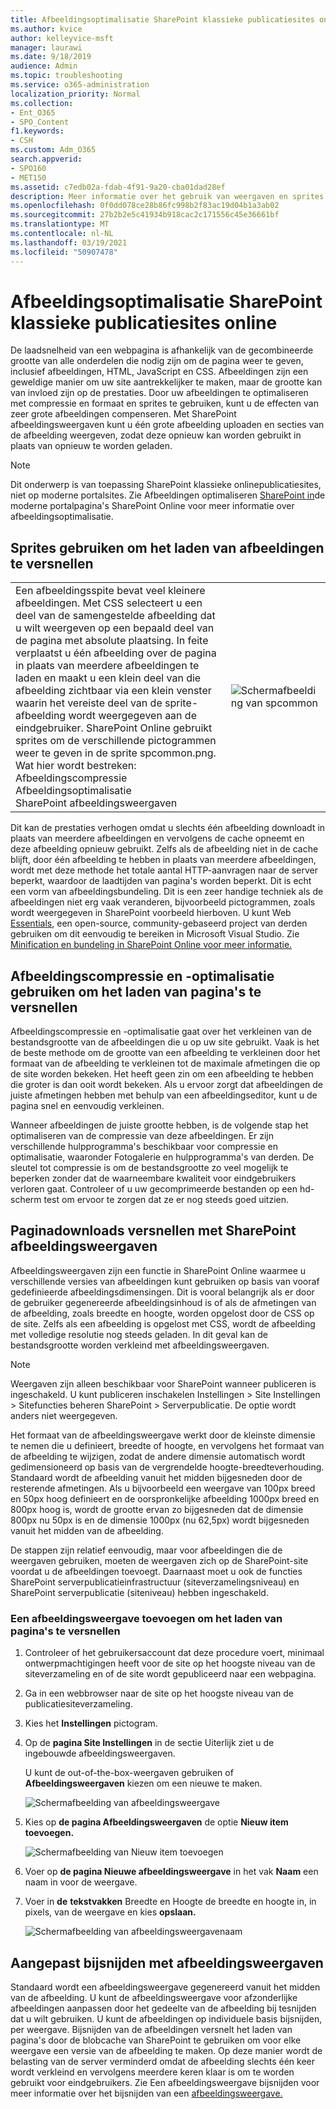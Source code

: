 ```yaml
---
title: Afbeeldingsoptimalisatie SharePoint klassieke publicatiesites online
ms.author: kvice
author: kelleyvice-msft
manager: laurawi
ms.date: 9/18/2019
audience: Admin
ms.topic: troubleshooting
ms.service: o365-administration
localization_priority: Normal
ms.collection:
- Ent_O365
- SPO_Content
f1.keywords:
- CSH
ms.custom: Adm_O365
search.appverid:
- SPO160
- MET150
ms.assetid: c7edb02a-fdab-4f91-9a20-cba01dad28ef
description: Meer informatie over het gebruik van weergaven en sprites om de prestaties van afbeeldingen op uw SharePoint klassieke publicatiesites van Online te verbeteren.
ms.openlocfilehash: 0f0dd078ce28b86fc998b2f83ac19d04b1a3ab02
ms.sourcegitcommit: 27b2b2e5c41934b918cac2c171556c45e36661bf
ms.translationtype: MT
ms.contentlocale: nl-NL
ms.lasthandoff: 03/19/2021
ms.locfileid: "50907478"
---
```

# <a name="image-optimization-for-sharepoint-online-classic-publishing-sites"></a>Afbeeldingsoptimalisatie SharePoint klassieke publicatiesites online

De laadsnelheid van een webpagina is afhankelijk van de gecombineerde grootte van alle onderdelen die nodig zijn om de pagina weer te geven, inclusief afbeeldingen, HTML, JavaScript en CSS. Afbeeldingen zijn een geweldige manier om uw site aantrekkelijker te maken, maar de grootte kan van invloed zijn op de prestaties. Door uw afbeeldingen te optimaliseren met compressie en formaat en sprites te gebruiken, kunt u de effecten van zeer grote afbeeldingen compenseren. Met SharePoint afbeeldingsweergaven kunt u één grote afbeelding uploaden en secties van de afbeelding weergeven, zodat deze opnieuw kan worden gebruikt in plaats van opnieuw te worden geladen.

>[!NOTE]
>Dit onderwerp is van toepassing SharePoint klassieke onlinepublicatiesites, niet op moderne portalsites. Zie Afbeeldingen optimaliseren [SharePoint in](modern-image-optimization.md)de moderne portalpagina's SharePoint Online voor meer informatie over afbeeldingsoptimalisatie.
  
## <a name="using-sprites-to-speed-up-image-loading"></a>Sprites gebruiken om het laden van afbeeldingen te versnellen

|||
|:-----|:-----|
| Een afbeeldingsspite bevat veel kleinere afbeeldingen. Met CSS selecteert u een deel van de samengestelde afbeelding dat u wilt weergeven op een bepaald deel van de pagina met absolute plaatsing. In feite verplaatst u één afbeelding over de pagina in plaats van meerdere afbeeldingen te laden en maakt u een klein deel van die afbeelding zichtbaar via een klein venster waarin het vereiste deel van de sprite-afbeelding wordt weergegeven aan de eindgebruiker. SharePoint Online gebruikt sprites om de verschillende pictogrammen weer te geven in de sprite spcommon.png.  <br/>  Wat hier wordt bestreken:  <br/>  Afbeeldingscompressie  <br/>  Afbeeldingsoptimalisatie  <br/>  SharePoint afbeeldingsweergaven  <br/> |![Schermafbeelding van spcommon](../media/cc5cdee1-8e54-4537-9a8a-8854f4ee849f.png)|
   
Dit kan de prestaties verhogen omdat u slechts één afbeelding downloadt in plaats van meerdere afbeeldingen en vervolgens de cache opneemt en deze afbeelding opnieuw gebruikt. Zelfs als de afbeelding niet in de cache blijft, door één afbeelding te hebben in plaats van meerdere afbeeldingen, wordt met deze methode het totale aantal HTTP-aanvragen naar de server beperkt, waardoor de laadtijden van pagina's worden beperkt. Dit is echt een vorm van afbeeldingsbundeling. Dit is een zeer handige techniek als de afbeeldingen niet erg vaak veranderen, bijvoorbeeld pictogrammen, zoals wordt weergegeven in SharePoint voorbeeld hierboven. U kunt Web [Essentials](https://vswebessentials.com/), een open-source, community-gebaseerd project van derden gebruiken om dit eenvoudig te bereiken in Microsoft Visual Studio. Zie [Minification en bundeling in SharePoint Online voor meer informatie.](./minification-and-bundling-in-sharepoint-online.md)
  
## <a name="using-image-compression-and-optimization-to-speed-up-page-loading"></a>Afbeeldingscompressie en -optimalisatie gebruiken om het laden van pagina's te versnellen

Afbeeldingscompressie en -optimalisatie gaat over het verkleinen van de bestandsgrootte van de afbeeldingen die u op uw site gebruikt. Vaak is het de beste methode om de grootte van een afbeelding te verkleinen door het formaat van de afbeelding te verkleinen tot de maximale afmetingen die op de site worden bekeken. Het heeft geen zin om een afbeelding te hebben die groter is dan ooit wordt bekeken. Als u ervoor zorgt dat afbeeldingen de juiste afmetingen hebben met behulp van een afbeeldingseditor, kunt u de pagina snel en eenvoudig verkleinen.
  
Wanneer afbeeldingen de juiste grootte hebben, is de volgende stap het optimaliseren van de compressie van deze afbeeldingen. Er zijn verschillende hulpprogramma's beschikbaar voor compressie en optimalisatie, waaronder Fotogalerie en hulpprogramma's van derden. De sleutel tot compressie is om de bestandsgrootte zo veel mogelijk te beperken zonder dat de waarneembare kwaliteit voor eindgebruikers verloren gaat. Controleer of u uw gecomprimeerde bestanden op een hd-scherm test om ervoor te zorgen dat ze er nog steeds goed uitzien.
  
## <a name="speed-up-page-downloads-by-using-sharepoint-image-renditions"></a>Paginadownloads versnellen met SharePoint afbeeldingsweergaven

Afbeeldingsweergaven zijn een functie in SharePoint Online waarmee u verschillende versies van afbeeldingen kunt gebruiken op basis van vooraf gedefinieerde afbeeldingsdimensingen. Dit is vooral belangrijk als er door de gebruiker gegenereerde afbeeldingsinhoud is of als de afmetingen van de afbeelding, zoals breedte en hoogte, worden opgelost door de CSS op de site. Zelfs als een afbeelding is opgelost met CSS, wordt de afbeelding met volledige resolutie nog steeds geladen. In dit geval kan de bestandsgrootte worden verkleind met afbeeldingsweergaven.
  
> [!NOTE]
> Weergaven zijn alleen beschikbaar voor SharePoint wanneer publiceren is ingeschakeld. U kunt publiceren inschakelen Instellingen \> Site Instellingen \> Sitefuncties beheren SharePoint \> Serverpublicatie. De optie wordt anders niet weergegeven.
  
Het formaat van de afbeeldingsweergave werkt door de kleinste dimensie te nemen die u definieert, breedte of hoogte, en vervolgens het formaat van de afbeelding te wijzigen, zodat de andere dimensie automatisch wordt gedimensioneerd op basis van de vergrendelde hoogte-breedteverhouding. Standaard wordt de afbeelding vanuit het midden bijgesneden door de resterende afmetingen. Als u bijvoorbeeld een weergave van 100px breed en 50px hoog definieert en de oorspronkelijke afbeelding 1000px breed en 800px hoog is, wordt de grootte ervan zo bijgesneden dat de dimensie 800px nu 50px is en de dimensie 1000px (nu 62,5px) wordt bijgesneden vanuit het midden van de afbeelding.
  
De stappen zijn relatief eenvoudig, maar voor afbeeldingen die de weergaven gebruiken, moeten de weergaven zich op de SharePoint-site voordat u de afbeeldingen toevoegt. Daarnaast moet u ook de functies SharePoint serverpublicatieinfrastructuur (siteverzamelingsniveau) en SharePoint serverpublicatie (siteniveau) hebben ingeschakeld.
  
### <a name="add-an-image-rendition-to-speed-up-page-loading"></a>Een afbeeldingsweergave toevoegen om het laden van pagina's te versnellen
  
1. Controleer of het gebruikersaccount dat deze procedure voert, minimaal ontwerpmachtigingen heeft voor de site op het hoogste niveau van de siteverzameling en of de site wordt gepubliceerd naar een webpagina.

2. Ga in een webbrowser naar de site op het hoogste niveau van de publicatiesiteverzameling.

3. Kies het **Instellingen** pictogram.

4. Op de **pagina Site Instellingen** in  de sectie Uiterlijk ziet u de ingebouwde afbeeldingsweergaven.

    U kunt de out-of-the-box-weergaven gebruiken of **Afbeeldingsweergaven** kiezen om een nieuwe te maken.

    ![Schermafbeelding van afbeeldingsweergave](../media/eaae0d53-657d-47ef-b687-65c5167eae4d.PNG)
  
5. Kies op **de pagina Afbeeldingsweergaven** de optie **Nieuw item toevoegen.**

    ![Schermafbeelding van Nieuw item toevoegen](../media/8cede22e-52bf-4d9d-99cb-162f2f6ce92b.PNG)
  
6. Voer op **de pagina Nieuwe afbeeldingsweergave** in het vak **Naam** een naam in voor de weergave.

7. Voer in **de** **tekstvakken** Breedte en Hoogte de breedte en hoogte in, in pixels, van de weergave en kies **opslaan.**

    ![Schermafbeelding van afbeeldingsweergavenaam](../media/5a6119ed-c163-40df-a4db-ec629d15607d.PNG)
  
## <a name="custom-cropping-with-image-renditions"></a>Aangepast bijsnijden met afbeeldingsweergaven

Standaard wordt een afbeeldingsweergave gegenereerd vanuit het midden van de afbeelding. U kunt de afbeeldingsweergave voor afzonderlijke afbeeldingen aanpassen door het gedeelte van de afbeelding bij tesnijden dat u wilt gebruiken. U kunt de afbeeldingen op individuele basis bijsnijden, per weergave. Bijsnijden van de afbeeldingen versnelt het laden van pagina's door de blobcache van SharePoint te gebruiken om voor elke weergave een versie van de afbeelding te maken. Op deze manier wordt de belasting van de server verminderd omdat de afbeelding slechts één keer wordt verkleind en vervolgens meerdere keren klaar is om te worden gebruikt voor eindgebruikers. Zie Een afbeeldingsweergave bijsnijden voor meer informatie over het bijsnijden van een [afbeeldingsweergave.](/sharepoint/dev/general-development/sharepoint-design-manager-device-channels)
